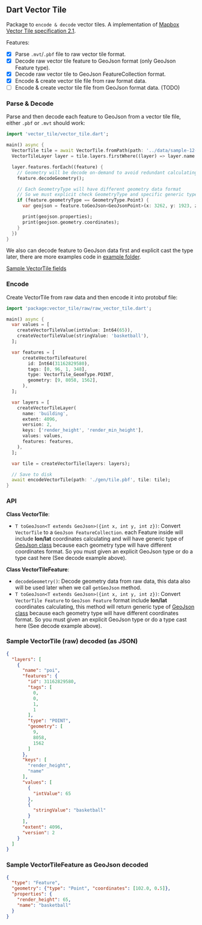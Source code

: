 ## Dart Vector Tile
Package to `encode & decode` vector tiles. A implementation of [Mapbox Vector Tile specification 2.1](https://github.com/mapbox/vector-tile-spec).

Features:
- [x] Parse `.mvt`/`.pbf` file to raw vector tile format.
- [x] Decode raw vector tile feature to GeoJson format (only GeoJson Feature type).
- [x] Decode raw vector tile to GeoJson FeatureCollection format.
- [x] Encode & create vector tile file from raw format data.
- [ ] Encode & create vector tile file from GeoJson format data. (TODO)

### Parse & Decode
Parse and then decode each feature to GeoJson from a vector tile file, 
either `.pbf` or `.mvt` should work:

```dart
import 'vector_tile/vector_tile.dart';

main() async {
  VectorTile tile = await VectorTile.fromPath(path: '../data/sample-12-3262-1923.pbf');
  VectorTileLayer layer = tile.layers.firstWhere((layer) => layer.name == 'transportation');

  layer.features.forEach((feature) {
    // Geometry will be decode on-demand to avoid redundant calculating
    feature.decodeGeometry();

    // Each GeometryType will have different geometry data format
    // So we must explicit check GeometryType and specific generic type here
    if (feature.geometryType == GeometryType.Point) {
      var geojson = feature.toGeoJson<GeoJsonPoint>(x: 3262, y: 1923, z: 12);

      print(geojson.properties);
      print(geojson.geometry.coordinates);
    }
  })
}
```

We also can decode feature to GeoJson data first and explicit cast the type later, there are more examples code in [example folder](example/lib/main.dart).

[Sample VectorTile fields](#sample-vectortile-raw-decoded-as-json)

### Encode
Create VectorTile from raw data and then encode it into protobuf file:

```dart
import 'package:vector_tile/raw/raw_vector_tile.dart';

main() async {
  var values = [
    createVectorTileValue(intValue: Int64(65)),
    createVectorTileValue(stringValue: 'basketball'),
  ];

  var features = [
      createVectorTileFeature(
        id: Int64(31162829580),
        tags: [0, 96, 1, 348],
        type: VectorTile_GeomType.POINT,
        geometry: [9, 8058, 1562],
      ),
  ];

  var layers = [
    createVectorTileLayer(
      name: 'building',
      extent: 4096,
      version: 2,
      keys: ['render_height', 'render_min_height'],
      values: values,
      features: features,
    ),
  ];

  var tile = createVectorTile(layers: layers);

  // Save to disk
  await encodeVectorTile(path: './gen/tile.pbf', tile: tile);
}
```

### API
**Class VectorTile**:

- `T toGeoJson<T extends GeoJson>({int x, int y, int z})`: Convert `VectorTile` to a `GeoJson FeatureCollection`. each Feature inside will include **lon/lat** coordinates calculating and will have generic type of [GeoJson class](lib/util/geo_json.dart) 
because each geometry type will have different coordinates format. So you must given an explicit GeoJson type or do a type cast here (See decode example above).


**Class VectorTileFeature**:

- `decodeGeometry()`: Decode geometry data from raw data, this data also will be used later when we call `getGeoJson` method.
- `T toGeoJson<T extends GeoJson>({int x, int y, int z})`: Convert `VectorTile Feature` to `GeoJson Feature` format include **lon/lat** coordinates calculating, this method will return generic type of [GeoJson class](lib/util/geo_json.dart) 
because each geometry type will have different coordinates format. So you must given an explicit GeoJson type or do a type cast here (See decode example above).

### Sample VectorTile (raw) decoded (as JSON)
```json
{
  "layers": [
    {
      "name": "poi",
      "features": {
        "id": 31162829580,
        "tags": [
          0,
          0,
          1,
          1
        ],
        "type": "POINT",
        "geometry": [
          9,
          8058,
          1562
        ]
      },
      "keys": [
        "render_height",
        "name"
      ],
      "values": [
        {
          "intValue": 65
        },
        {
          "stringValue": "basketball"
        }
      ],
      "extent": 4096,
      "version": 2
    }
  ]
}
```

### Sample VectorTileFeature as GeoJson decoded
```json
{ 
  "type": "Feature",
  "geometry": {"type": "Point", "coordinates": [102.0, 0.5]},
  "properties": {
    "render_height": 65,
    "name": "basketball"
  }
}
```